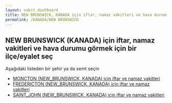 ```yaml
---
layout: vakit_dashboard
title: NEW BRUNSWICK, KANADA için iftar, namaz vakitleri ve hava durumu - ilçe/eyalet seç
permalink: /KANADA/NEW BRUNSWICK
---
```


## NEW BRUNSWICK (KANADA) için iftar, namaz vakitleri ve hava durumu  görmek için bir ilçe/eyalet seç

Aşağıdaki listeden bir şehir ya da semt seçin

* [MONCTON (NEW_BRUNSWICK, KANADA) için iftar ve namaz vakitleri](/KANADA/NEW_BRUNSWICK/MONCTON)
* [FREDERICTON (NEW_BRUNSWICK, KANADA) için iftar ve namaz vakitleri](/KANADA/NEW_BRUNSWICK/FREDERICTON)
* [SAINT_JOHN (NEW_BRUNSWICK, KANADA) için iftar ve namaz vakitleri](/KANADA/NEW_BRUNSWICK/SAINT_JOHN)

<script type="text/javascript">
  var GLOBAL_COUNTRY = 'KANADA';
  var GLOBAL_CITY = 'NEW BRUNSWICK';
  var GLOBAL_STATE = 'NEW BRUNSWICK';
</script>

